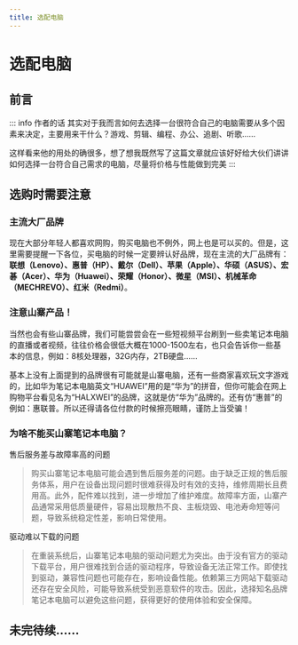 ```yaml
---
title: 选配电脑
---
```


# 选配电脑

## 前言

::: info 作者的话
其实对于我而言如何去选择一台很符合自己的电脑需要从多个因素来决定，主要用来干什么？游戏、剪辑、编程、办公、追剧、听歌……

这样看来他的用处的确很多，想了想我既然写了这篇文章就应该好好给大伙们讲讲如何选择一台符合自己需求的电脑，尽量将价格与性能做到完美
:::

## 选购时需要注意

### 主流大厂品牌

现在大部分年轻人都喜欢网购，购买电脑也不例外，网上也是可以买的。但是，这里需要提醒一下各位，买电脑的时候一定要辨认好品牌，现在主流的大厂品牌有：**联想（Lenovo）、惠普（HP）、戴尔（Dell）、苹果（Apple）、华硕（ASUS）、宏碁（Acer）、华为（Huawei）、荣耀（Honor）、微星（MSI）、机械革命（MECHREVO）、红米（Redmi）**。

### 注意山寨产品！

当然也会有些山寨品牌，我们可能尝尝会在一些短视频平台刷到一些卖笔记本电脑的直播或者视频，往往价格会很低大概在1000-1500左右，也只会告诉你一些基本的信息，例如：8核处理器，32G内存，2TB硬盘……

基本上没有上面提到的品牌很有可能就是山寨电脑，还有一些商家喜欢玩文字游戏的，比如华为笔记本电脑英文“HUAWEI”用的是“华为”的拼音，但你可能会在网上购物平台看见名为“HALXWEI”的品牌，这就是仿“华为”品牌的。还有仿“惠普”的例如：惠联普。所以还得请各位付款的时候擦亮眼睛，谨防上当受骗！

### 为啥不能买山寨笔记本电脑？

售后服务差与故障率高的问题

> 购买山寨笔记本电脑可能会遇到售后服务差的问题。由于缺乏正规的售后服务体系，用户在设备出现问题时很难获得及时有效的支持，维修周期长且费用高。此外，配件难以找到，进一步增加了维护难度。故障率方面，山寨产品通常采用低质量硬件，容易出现散热不良、主板烧毁、电池寿命短等问题，导致系统稳定性差，影响日常使用。

驱动难以下载的问题

> 在重装系统后，山寨笔记本电脑的驱动问题尤为突出。由于没有官方的驱动下载平台，用户很难找到合适的驱动程序，导致设备无法正常工作。即使找到驱动，兼容性问题也可能存在，影响设备性能。依赖第三方网站下载驱动还存在安全风险，可能导致系统受到恶意软件的攻击。因此，选择知名品牌笔记本电脑可以避免这些问题，获得更好的使用体验和安全保障。

## 未完待续……